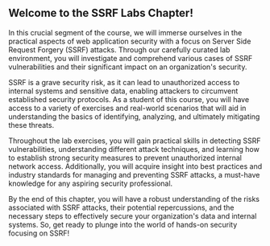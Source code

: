 ## Welcome to the SSRF Labs Chapter!

In this crucial segment of the course, we will immerse ourselves in the practical aspects of web application security with a focus on Server Side Request Forgery (SSRF) attacks. Through our carefully curated lab environment, you will investigate and comprehend various cases of SSRF vulnerabilities and their significant impact on an organization's security.

SSRF is a grave security risk, as it can lead to unauthorized access to internal systems and sensitive data, enabling attackers to circumvent established security protocols. As a student of this course, you will have access to a variety of exercises and real-world scenarios that will aid in understanding the basics of identifying, analyzing, and ultimately mitigating these threats.

Throughout the lab exercises, you will gain practical skills in detecting SSRF vulnerabilities, understanding different attack techniques, and learning how to establish strong security measures to prevent unauthorized internal network access. Additionally, you will acquire insight into best practices and industry standards for managing and preventing SSRF attacks, a must-have knowledge for any aspiring security professional.

By the end of this chapter, you will have a robust understanding of the risks associated with SSRF attacks, their potential repercussions, and the necessary steps to effectively secure your organization's data and internal systems. So, get ready to plunge into the world of hands-on security focusing on SSRF!

